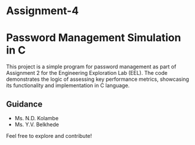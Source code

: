 # Assignment-4
# Password Management Simulation in C

This project is a simple program for password management as part of Assignment 2 for the Engineering Exploration Lab (EEL). The code demonstrates the logic of assessing key performance metrics, showcasing its functionality and implementation in C language.


## Guidance
- Ms. N.D. Kolambe
- Ms. Y.V. Belkhede

Feel free to explore and contribute!
